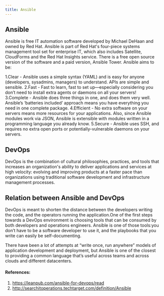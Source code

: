 ```yaml
---
title: Ansible
---
```

## Ansible
Ansible is free IT automation software developed by Michael DeHaan and owned by Red Hat. Ansible is part of Red Hat's four-piece systems management tool set for enterprise IT, which also includes Satellite, CloudForms and the Red Hat Insights service. There is a free open source version of the software and a paid version, Ansible Tower.
Ansible aims to be:

1.Clear - Ansible uses a simple syntax (YAML) and is easy for anyone (developers, sysadmins, managers) to understand. APIs are simple and     sensible.
2.Fast - Fast to learn, fast to set up—especially considering you don’t need to install extra agents or daemons on all your servers!
3.Complete - Ansible does three things in one, and does them very well. Ansible’s ‘batteries included’ approach means you have everything     you need in one complete package.
4.Efficient - No extra software on your servers means more resources for your applications. Also, since Ansible modules work via JSON,       Ansible is extensible with modules written in a programming language you already know.
5.Secure - Ansible uses SSH, and requires no extra open ports or potentially-vulnerable daemons on your servers.

## DevOps
DevOps is the combination of cultural philosophies, practices, and tools that increases an organization's ability to deliver applications and services at high velocity: evolving and improving products at a faster pace than organizations using traditional software development and infrastructure management processes.


## Relation between Ansible and DevOps
 DevOps is meant to shorten the distance between the developers writing the code, and the operators running the application.One of the first steps towards a DevOps environment is choosing tools that can be consumed by both developers and operations engineers. Ansible 
is one of those tools:you don’t have to be a software developer to use it, and the playbooks that you write can easily be self-documenting.

There have been a lot of attempts at “write once, run anywhere” models of application development and deployment, but Ansible is one of the closest to providing a common language that’s useful across teams and across clouds and different datacenters.

#### References:
 1. https://leanpub.com/ansible-for-devops/read
 2. http://searchitoperations.techtarget.com/definition/Ansible





